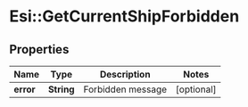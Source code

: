 # Esi::GetCurrentShipForbidden

## Properties
Name | Type | Description | Notes
------------ | ------------- | ------------- | -------------
**error** | **String** | Forbidden message | [optional] 


